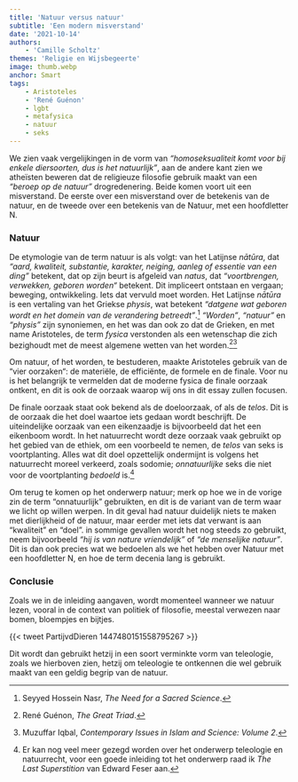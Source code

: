 ```yaml
---
title: 'Natuur versus natuur'
subtitle: 'Een modern misverstand'
date: '2021-10-14'
authors:
    - 'Camille Scholtz'
themes: 'Religie en Wijsbegeerte'
image: thumb.webp
anchor: Smart
tags:
    - Aristoteles
    - 'René Guénon'
    - lgbt
    - metafysica
    - natuur
    - seks
---
```


We zien vaak vergelijkingen in de vorm van _“homoseksualiteit komt voor bij enkele diersoorten, dus is het natuurlijk”_, aan de andere kant zien we atheïsten beweren dat de religieuze filosofie gebruik maakt van een _“beroep op de natuur”_ drogredenering. Beide komen voort uit een misverstand. De eerste over een misverstand over de betekenis van de natuur, en de tweede over een betekenis van de Natuur, met een hoofdletter N.

### Natuur

De etymologie van de term natuur is als volgt: van het Latijnse _nātūra_, dat _“aard, kwaliteit, substantie, karakter, neiging, aanleg of essentie van een ding”_ betekent, dat op zijn beurt is afgeleid van _natus_, dat _“voortbrengen, verwekken, geboren worden“_ betekent. Dit impliceert ontstaan en vergaan; beweging, ontwikkeling. Iets dat vervuld moet worden. Het Latijnse _nātūra_ is een vertaling van het Griekse _physis_, wat betekent _“datgene wat geboren wordt en het domein van de verandering betreedt”_.[^1] _“Worden”_, _“natuur”_ en _“physis”_ zijn synoniemen, en het was dan ook zo dat de Grieken, en met name Aristoteles, de term _fysica_ verstonden als een wetenschap die zich bezighoudt met de meest algemene wetten van het worden.[^2][^3]

Om natuur, of het worden, te bestuderen, maakte Aristoteles gebruik van de “vier oorzaken“: de materiële, de efficiënte, de formele en de finale. Voor nu is het belangrijk te vermelden dat de moderne fysica de finale oorzaak ontkent, en dit is ook de oorzaak waarop wij ons in dit essay zullen focusen.

De finale oorzaak staat ook bekend als de doeloorzaak, of als de _telos_. Dit is de oorzaak die het doel waartoe iets gedaan wordt beschrijft. De uiteindelijke oorzaak van een eikenzaadje is bijvoorbeeld dat het een eikenboom wordt. In het natuurrecht wordt deze oorzaak vaak gebruikt op het gebied van de ethiek, om een voorbeeld te nemen, de _telos_ van seks is voortplanting. Alles wat dit doel opzettelijk ondermijnt is volgens het natuurrecht moreel verkeerd, zoals sodomie; _onnatuurlijke_ seks die niet voor de voortplanting _bedoeld_ is.[^4]

Om terug te komen op het onderwerp natuur; merk op hoe we in de vorige zin de term “onnatuurlijk” gebruikten, en dit is de variant van de term waar we licht op willen werpen. In dit geval had natuur duidelijk niets te maken met dierlijkheid of de natuur, maar eerder met iets dat verwant is aan “kwaliteit” en “doel”. in sommige gevallen wordt het nog steeds zo gebruikt, neem bijvoorbeeld _“hij is van nature vriendelijk”_ of _“de menselijke natuur”_. Dit is dan ook precies wat we bedoelen als we het hebben over Natuur met een hoofdletter N, en hoe de term decenia lang is gebruikt.


### Conclusie

Zoals we in de inleiding aangaven, wordt momenteel wanneer we natuur lezen, vooral in de context van politiek of filosofie, meestal verwezen naar bomen, bloempjes en bijtjes.

{{< tweet PartijvdDieren 1447480151558795267 >}}

Dit wordt dan gebruikt hetzij in een soort verminkte vorm van teleologie, zoals we hierboven zien, hetzij om teleologie te ontkennen die wel gebruik maakt van een geldig begrip van de natuur.


[^1]: Seyyed Hossein Nasr, _The Need for a Sacred Science_.
[^2]: René Guénon, _The Great Triad_.
[^3]: Muzuffar Iqbal, _Contemporary Issues in Islam and Science: Volume 2_.
[^4]: Er kan nog veel meer gezegd worden over het onderwerp teleologie en natuurrecht, voor een goede inleiding tot het onderwerp raad ik _The Last Superstition_ van Edward Feser aan.
